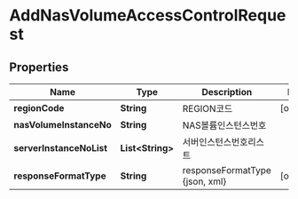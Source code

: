 
# AddNasVolumeAccessControlRequest

## Properties
Name | Type | Description | Notes
------------ | ------------- | ------------- | -------------
**regionCode** | **String** | REGION코드 |  [optional]
**nasVolumeInstanceNo** | **String** | NAS볼륨인스턴스번호 | 
**serverInstanceNoList** | **List&lt;String&gt;** | 서버인스턴스번호리스트 | 
**responseFormatType** | **String** | responseFormatType {json, xml} |  [optional]



